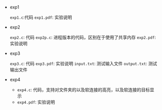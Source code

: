 * exp1

  `exp1.c`:代码
  `exp1.pdf`: 实验说明 
* exp2

  `exp2.c`: 代码
  `exp2p.c`: 进程版本的代码，区别在于使用了共享内存
  `exp2.pdf`: 实验说明
* exp3

  `exp3.c`: 代码
  `exp3.pdf`: 实验说明
  `input.txt`: 测试输入文件
  `output.txt`: 测试输出文件

* exp4
  * `exp4.c`: 代码，支持对文件夹的以及软连接的高亮，以及软连接的目标显示
  * `exp4.pdf`: 实验说明
